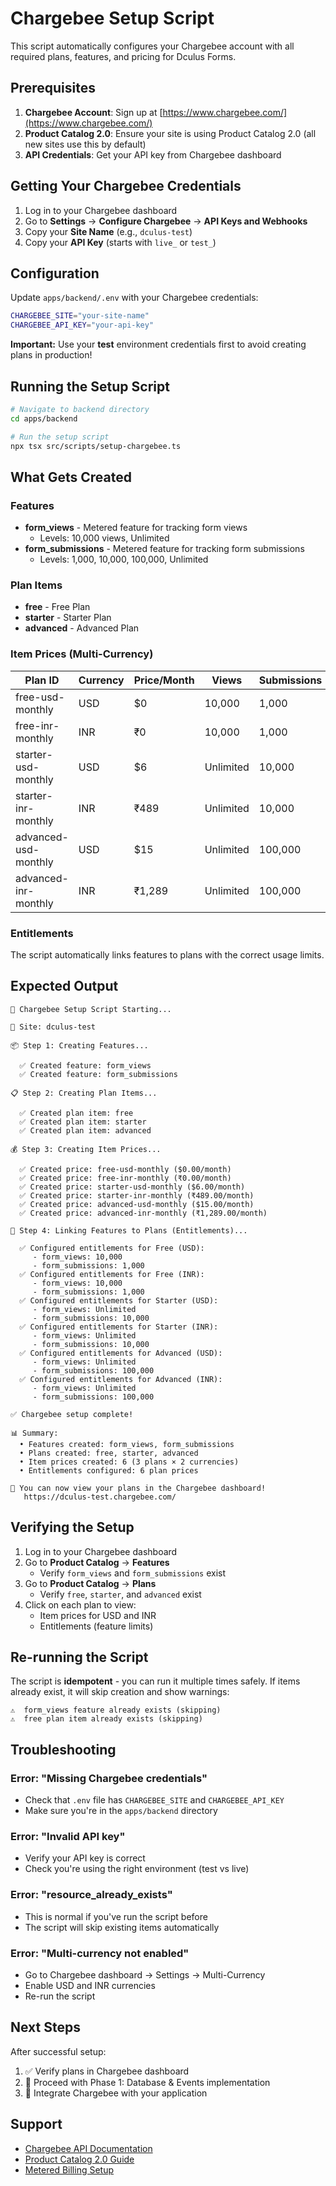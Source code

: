 # Chargebee Setup Script

This script automatically configures your Chargebee account with all required plans, features, and pricing for Dculus Forms.

## Prerequisites

1. **Chargebee Account**: Sign up at [https://www.chargebee.com/](https://www.chargebee.com/)
2. **Product Catalog 2.0**: Ensure your site is using Product Catalog 2.0 (all new sites use this by default)
3. **API Credentials**: Get your API key from Chargebee dashboard

## Getting Your Chargebee Credentials

1. Log in to your Chargebee dashboard
2. Go to **Settings** → **Configure Chargebee** → **API Keys and Webhooks**
3. Copy your **Site Name** (e.g., `dculus-test`)
4. Copy your **API Key** (starts with `live_` or `test_`)

## Configuration

Update `apps/backend/.env` with your Chargebee credentials:

```bash
CHARGEBEE_SITE="your-site-name"
CHARGEBEE_API_KEY="your-api-key"
```

**Important:** Use your **test** environment credentials first to avoid creating plans in production!

## Running the Setup Script

```bash
# Navigate to backend directory
cd apps/backend

# Run the setup script
npx tsx src/scripts/setup-chargebee.ts
```

## What Gets Created

### Features
- **form_views** - Metered feature for tracking form views
  - Levels: 10,000 views, Unlimited
- **form_submissions** - Metered feature for tracking form submissions
  - Levels: 1,000, 10,000, 100,000, Unlimited

### Plan Items
- **free** - Free Plan
- **starter** - Starter Plan
- **advanced** - Advanced Plan

### Item Prices (Multi-Currency)
| Plan ID | Currency | Price/Month | Views | Submissions |
|---------|----------|-------------|-------|-------------|
| free-usd-monthly | USD | $0 | 10,000 | 1,000 |
| free-inr-monthly | INR | ₹0 | 10,000 | 1,000 |
| starter-usd-monthly | USD | $6 | Unlimited | 10,000 |
| starter-inr-monthly | INR | ₹489 | Unlimited | 10,000 |
| advanced-usd-monthly | USD | $15 | Unlimited | 100,000 |
| advanced-inr-monthly | INR | ₹1,289 | Unlimited | 100,000 |

### Entitlements
The script automatically links features to plans with the correct usage limits.

## Expected Output

```
🚀 Chargebee Setup Script Starting...

📍 Site: dculus-test

📦 Step 1: Creating Features...

  ✅ Created feature: form_views
  ✅ Created feature: form_submissions

📋 Step 2: Creating Plan Items...

  ✅ Created plan item: free
  ✅ Created plan item: starter
  ✅ Created plan item: advanced

💰 Step 3: Creating Item Prices...

  ✅ Created price: free-usd-monthly ($0.00/month)
  ✅ Created price: free-inr-monthly (₹0.00/month)
  ✅ Created price: starter-usd-monthly ($6.00/month)
  ✅ Created price: starter-inr-monthly (₹489.00/month)
  ✅ Created price: advanced-usd-monthly ($15.00/month)
  ✅ Created price: advanced-inr-monthly (₹1,289.00/month)

🔗 Step 4: Linking Features to Plans (Entitlements)...

  ✅ Configured entitlements for Free (USD):
     - form_views: 10,000
     - form_submissions: 1,000
  ✅ Configured entitlements for Free (INR):
     - form_views: 10,000
     - form_submissions: 1,000
  ✅ Configured entitlements for Starter (USD):
     - form_views: Unlimited
     - form_submissions: 10,000
  ✅ Configured entitlements for Starter (INR):
     - form_views: Unlimited
     - form_submissions: 10,000
  ✅ Configured entitlements for Advanced (USD):
     - form_views: Unlimited
     - form_submissions: 100,000
  ✅ Configured entitlements for Advanced (INR):
     - form_views: Unlimited
     - form_submissions: 100,000

✅ Chargebee setup complete!

📊 Summary:
  • Features created: form_views, form_submissions
  • Plans created: free, starter, advanced
  • Item prices created: 6 (3 plans × 2 currencies)
  • Entitlements configured: 6 plan prices

🎉 You can now view your plans in the Chargebee dashboard!
   https://dculus-test.chargebee.com/
```

## Verifying the Setup

1. Log in to your Chargebee dashboard
2. Go to **Product Catalog** → **Features**
   - Verify `form_views` and `form_submissions` exist
3. Go to **Product Catalog** → **Plans**
   - Verify `free`, `starter`, and `advanced` exist
4. Click on each plan to view:
   - Item prices for USD and INR
   - Entitlements (feature limits)

## Re-running the Script

The script is **idempotent** - you can run it multiple times safely. If items already exist, it will skip creation and show warnings:

```
⚠️  form_views feature already exists (skipping)
⚠️  free plan item already exists (skipping)
```

## Troubleshooting

### Error: "Missing Chargebee credentials"
- Check that `.env` file has `CHARGEBEE_SITE` and `CHARGEBEE_API_KEY`
- Make sure you're in the `apps/backend` directory

### Error: "Invalid API key"
- Verify your API key is correct
- Check you're using the right environment (test vs live)

### Error: "resource_already_exists"
- This is normal if you've run the script before
- The script will skip existing items automatically

### Error: "Multi-currency not enabled"
- Go to Chargebee dashboard → Settings → Multi-Currency
- Enable USD and INR currencies
- Re-run the script

## Next Steps

After successful setup:
1. ✅ Verify plans in Chargebee dashboard
2. 🚀 Proceed with Phase 1: Database & Events implementation
3. 🔗 Integrate Chargebee with your application

## Support

- [Chargebee API Documentation](https://apidocs.chargebee.com/)
- [Product Catalog 2.0 Guide](https://www.chargebee.com/docs/2.0/product-catalog.html)
- [Metered Billing Setup](https://www.chargebee.com/docs/2.0/metered-billing.html)
